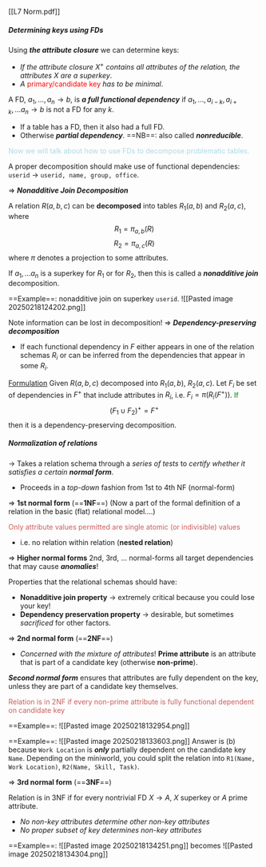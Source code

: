 [[L7 Norm.pdf]]

##### Determining keys using FDs

Using ***the attribute closure*** we can determine keys:
- *If the attribute closure* $X^+$ *contains all attributes of the relation, the attributes* $X$ *are a superkey*. 
- *A* <span style="color: red;"> primary/candidate key</span> *has to be minimal*.

A FD, $a_1, ..., a_n \rightarrow b$, is ***a full functional dependency*** if $a_1,...,a_{i-k}, a_{i+k},...a_n \rightarrow b$ is not a FD for any $k$.
- If a table has a FD, then it also had a full FD. 
- Otherwise ***partial dependency***.
==NB==: also called ***nonreducible***. 

<span style="color: lightblue;"> Now we will talk about how to use FDs to decompose problematic tables. </span>

A proper decomposition should make use of functional dependencies: `userid` $\rightarrow$ `userid, name, group, office`.

$\Rightarrow$ ***Nonadditive Join Decomposition***

A relation $R(a, b, c)$ can be **decomposed** into tables $R_1(a, b)$ and $R_2(a,c)$, where
$$
R_1 = \pi_{a, b}(R)
$$
$$
R_2 = \pi_{a,c}(R)
$$
where $\pi$ denotes a projection to some attributes.

If $a_1,...a_n$ is a superkey for $R_1$ or for $R_2$, then this is called a ***nonadditive join*** decomposition. 

==Example==: nonadditive join on superkey `userid`.
![[Pasted image 20250218124202.png]]

Note information can be lost in decomposition!
$\Rightarrow$ ***Dependency-preserving decomposition*** 
- If each functional dependency in $F$ either appears in one of the relation schemas $R_i$ or can be inferred from the dependencies that appear in some $R_i$.

<u>Formulation</u>
Given $R(a,b,c)$ decomposed into $R_1(a,b)$, $R_2(a,c)$.
Let $F_i$ be set of dependencies in $F^+$ that include attributes in $R_i$, i.e. $F_i=\pi(R_i(F^+))$.
<span style="color: green">If</span>
$$
(F_1 \cup F_2)^+ = F^+
$$
then it is a dependency-preserving decomposition.


##### Normalization of relations
$\rightarrow$ Takes a relation schema through a *series of tests* to *certify whether it satisfies a certain* ***normal form***. 
- Proceeds in a *top-down* fashion from 1st to 4th NF (normal-form)

$\Rightarrow$ **1st normal form** (==**1NF**==)
(Now a part of the formal definition of a relation in the basic (flat) relational model....)

<span style="color:indianred"> Only attribute values permitted are single atomic (or indivisible) values </span>
- i.e. no relation within relation (**nested relation**)

$\Rightarrow$ **Higher normal forms**
2nd, 3rd, ... normal-forms all target dependencies that may cause ***anomalies***!

Properties that the relational schemas should have:
- **Nonadditive join property**
	$\rightarrow$ extremely critical because you could lose your key!
- **Dependency preservation property**
	$\rightarrow$ desirable, but sometimes *sacrificed* for other factors.

$\Rightarrow$ **2nd normal form** (==**2NF**==)
- *Concerned with the mixture of attributes*!
**Prime attribute** is an attribute that is part of a candidate key (otherwise **non-prime**).

***Second normal form*** ensures that attributes are fully dependent on the key, unless they are part of a candidate key themselves.

<span style="color: indianred"> Relation is in 2NF if every non-prime attribute is fully functional dependent on candidate key </span>

==Example==:
![[Pasted image 20250218132954.png]]

==Example==:
![[Pasted image 20250218133603.png]]
Answer is (b) because `Work Location` is ***only*** partially dependent on the candidate key `Name`. 
Depending on the miniworld, you could split the relation into `R1(Name, Work Location)`, `R2(Name, Skill, Task)`. 

$\Rightarrow$ **3rd normal form** (==**3NF**==)

Relation is in 3NF if for every nontrivial FD $X \rightarrow A$, $X$ superkey or $A$ prime attribute. 
- *No non-key attributes determine other non-key attributes*
- *No proper subset of key determines non-key attributes*

==Example==:
![[Pasted image 20250218134251.png]]
becomes
![[Pasted image 20250218134304.png]]

